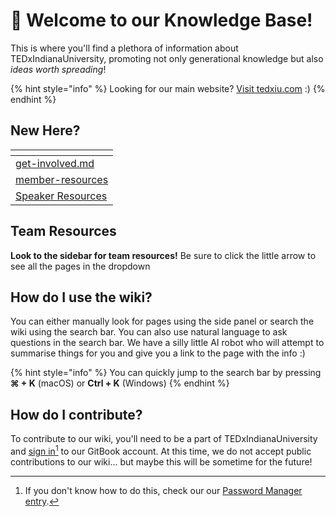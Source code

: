 # 👋 Welcome to our Knowledge Base!

This is where you'll find a plethora of information about TEDxIndianaUniversity, promoting not only generational knowledge but also _ideas worth spreading_!

{% hint style="info" %}
Looking for our main website? [Visit tedxiu.com](https://www.tedxiu.com) :)
{% endhint %}

## New Here?

<table data-view="cards"><thead><tr><th data-type="content-ref"></th></tr></thead><tbody><tr><td><a href="about-tedx/get-involved.md">get-involved.md</a></td></tr><tr><td><a href="member-resources/">member-resources</a></td></tr><tr><td><a href="https://app.gitbook.com/o/7YXIdPMvc8dgE7MfEfpe/s/tCiaJkmdXjI1rcT80tcF/">Speaker Resources</a></td></tr></tbody></table>

## Team Resources

**Look to the sidebar for team resources!** Be sure to click the little arrow to see all the pages in the dropdown

## How do I use the wiki?

You can either manually look for pages using the side panel or search the wiki using the search bar. You can also use natural language to ask questions in the search bar. We have a silly little AI robot who will attempt to summarise things for you and give you a link to the page with the info :)

{% hint style="info" %}
You can quickly jump to the search bar by pressing **⌘ + K** (macOS) or **Ctrl + K** (Windows)
{% endhint %}

## How do I contribute?

To contribute to our wiki, you'll need to be a part of TEDxIndianaUniversity and [sign in](#user-content-fn-1)[^1] to our GitBook account. At this time, we do not accept public contributions to our wiki... but maybe this will be sometime for the future!





[^1]: If you don't know how to do this, check our our [Password Manager entry](member-resources/passwords/password-manager.md).
